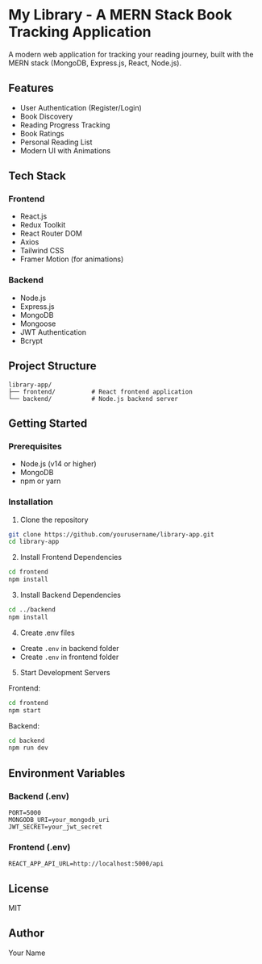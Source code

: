 # My Library - A MERN Stack Book Tracking Application

A modern web application for tracking your reading journey, built with the MERN stack (MongoDB, Express.js, React, Node.js).

## Features

- User Authentication (Register/Login)
- Book Discovery
- Reading Progress Tracking
- Book Ratings
- Personal Reading List
- Modern UI with Animations

## Tech Stack

### Frontend
- React.js
- Redux Toolkit
- React Router DOM
- Axios
- Tailwind CSS
- Framer Motion (for animations)

### Backend
- Node.js
- Express.js
- MongoDB
- Mongoose
- JWT Authentication
- Bcrypt

## Project Structure

```
library-app/
├── frontend/          # React frontend application
└── backend/           # Node.js backend server
```

## Getting Started

### Prerequisites
- Node.js (v14 or higher)
- MongoDB
- npm or yarn

### Installation

1. Clone the repository
```bash
git clone https://github.com/yourusername/library-app.git
cd library-app
```

2. Install Frontend Dependencies
```bash
cd frontend
npm install
```

3. Install Backend Dependencies
```bash
cd ../backend
npm install
```

4. Create .env files
- Create `.env` in backend folder
- Create `.env` in frontend folder

5. Start Development Servers

Frontend:
```bash
cd frontend
npm start
```

Backend:
```bash
cd backend
npm run dev
```

## Environment Variables

### Backend (.env)
```
PORT=5000
MONGODB_URI=your_mongodb_uri
JWT_SECRET=your_jwt_secret
```

### Frontend (.env)
```
REACT_APP_API_URL=http://localhost:5000/api
```

## License

MIT

## Author

Your Name